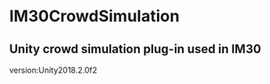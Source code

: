 # IM30CrowdSimulation
Unity crowd simulation plug-in used in IM30
-----------------------
version:Unity2018.2.0f2